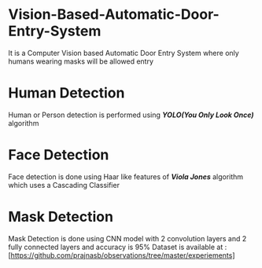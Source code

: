 # Vision-Based-Automatic-Door-Entry-System
It is a Computer Vision based Automatic Door Entry System where only humans wearing masks will be allowed entry

# Human Detection
Human or Person detection is performed using ***YOLO(You Only Look Once)*** algorithm

# Face Detection
Face detection is done using Haar like features of ***Viola Jones*** algorithm which uses a Cascading Classifier

# Mask Detection
Mask Detection is done using CNN model with 2 convolution layers and 2 fully connected layers and accuracy is 95%
Dataset is available at : [https://github.com/prajnasb/observations/tree/master/experiements]